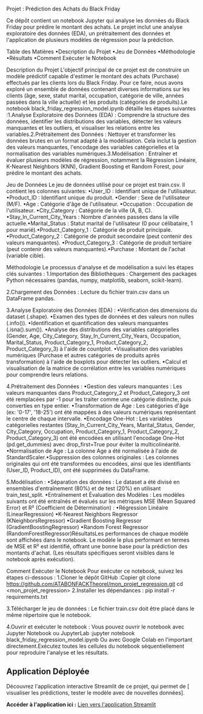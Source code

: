 Projet : Prédiction des Achats du Black Friday

Ce dépôt contient un notebook Jupyter qui analyse les données du Black Friday pour prédire le montant des achats. Le projet inclut une analyse exploratoire des données (EDA), un prétraitement des données et l'application de plusieurs modèles de régression pour la prédiction.

Table des Matières
•Description du Projet
•Jeu de Données
•Méthodologie
•Résultats
•Comment Exécuter le Notebook

Description du Projet
L'objectif principal de ce projet est de construire un modèle prédictif capable d'estimer le montant des achats (Purchase) effectués par les clients lors du Black Friday. Pour ce faire, nous avons exploré un ensemble de données contenant diverses informations sur les clients (âge, sexe, statut marital, occupation, catégorie de ville, années passées dans la ville actuelle) et les produits (catégories de produits).Le notebook black_friday_regression_model.ipynb détaille les étapes suivantes :1.Analyse Exploratoire des Données (EDA) : Comprendre la structure des données, identifier les distributions des variables, détecter les valeurs manquantes et les outliers, et visualiser les relations entre les variables.2.Prétraitement des Données : Nettoyer et transformer les données brutes en un format adapté à la modélisation. Cela inclut la gestion des valeurs manquantes, l'encodage des variables catégorielles et la normalisation des variables numériques.3.Modélisation : Entraîner et évaluer plusieurs modèles de régression, notamment la Régression Linéaire, K-Nearest Neighbors (KNN), Gradient Boosting et Random Forest, pour prédire le montant des achats.

Jeu de Données
Le jeu de données utilisé pour ce projet est train.csv. Il contient les colonnes suivantes:
•User_ID : Identifiant unique de l'utilisateur.
•Product_ID : Identifiant unique du produit.
•Gender : Sexe de l'utilisateur (M/F).
•Age : Catégorie d'âge de l'utilisateur.
•Occupation : Occupation de l'utilisateur.
•City_Category : Catégorie de la ville (A, B, C).
•Stay_In_Current_City_Years : Nombre d'années passées dans la ville actuelle.•Marital_Status : Statut marital de l'utilisateur (0 pour célibataire, 1 pour marié).•Product_Category_1 : Catégorie de produit principale.
•Product_Category_2 : Catégorie de produit secondaire (peut contenir des valeurs manquantes).
•Product_Category_3 : Catégorie de produit tertiaire (peut contenir des valeurs manquantes).•Purchase : Montant de l'achat (variable cible).

Méthodologie
Le processus d'analyse et de modélisation a suivi les étapes clés suivantes :
1.Importation des Bibliothèques : Chargement des packages Python nécessaires (pandas, numpy, matplotlib, seaborn, scikit-learn).

2.Chargement des Données : Lecture du fichier train.csv dans un DataFrame pandas.

3.Analyse Exploratoire des Données (EDA) :
•Vérification des dimensions du dataset (.shape).
•Examen des types de données et des valeurs non nulles (.info()).
•Identification et quantification des valeurs manquantes (.isna().sum()).
•Analyse des distributions des variables catégorielles (Gender, Age, City_Category, Stay_In_Current_City_Years, Occupation, Marital_Status, Product_Category_1, Product_Category_2, Product_Category_3) à l'aide de countplot.
•Visualisation des variables numériques (Purchase et autres catégories de produits après transformation) à l'aide de boxplots pour détecter les outliers.
•Calcul et visualisation de la matrice de corrélation entre les variables numériques pour comprendre leurs relations.

4.Prétraitement des Données :
•Gestion des valeurs manquantes : Les valeurs manquantes dans Product_Category_2 et Product_Category_3 ont été remplacées par -1 pour les traiter comme une catégorie distincte, puis converties en type entier.
•Transformation de Age : Les catégories d'âge (ex: '0-17', '18-25') ont été mappées à des valeurs numériques représentant le centre de chaque intervalle.
•Encodage One-Hot : Les variables catégorielles restantes (Stay_In_Current_City_Years, Marital_Status, Gender, City_Category, Occupation, Product_Category_1, Product_Category_2, Product_Category_3) ont été encodées en utilisant l'encodage One-Hot (pd.get_dummies) avec drop_first=True pour éviter la multicolinéarité.
•Normalisation de Age : La colonne Age a été normalisée à l'aide de StandardScaler.•Suppression des colonnes originales : Les colonnes originales qui ont été transformées ou encodées, ainsi que les identifiants (User_ID, Product_ID), ont été supprimées du DataFrame.

5.Modélisation :
•Séparation des données : Le dataset a été divisé en ensembles d'entraînement (80%) et de test (20%) en utilisant train_test_split.
•Entraînement et Évaluation des Modèles : Les modèles suivants ont été entraînés et évalués sur les métriques MSE (Mean Squared Error) et R² (Coefficient de Détermination) :
•Régression Linéaire (LinearRegression)
•K-Nearest Neighbors Regressor (KNeighborsRegressor)
•Gradient Boosting Regressor (GradientBoostingRegressor)
•Random Forest Regressor (RandomForestRegressor)RésultatsLes performances de chaque modèle sont affichées dans le notebook. Le modèle le plus performant en termes de MSE et R² est identifié, offrant une bonne base pour la prédiction des montants d'achat. (Les résultats spécifiques seront visibles dans le notebook après exécution).

Comment Exécuter le Notebook
Pour exécuter ce notebook, suivez les étapes ci-dessous :
1.Cloner le dépôt GitHub :Copier git clone <https://github.com/ATABONFACKTheorel/mon_projet_regression.git>
cd <mon_projet_regression>
2.Installer les dépendances :
pip install -r requirements.txt

3.Télécharger le jeu de données :
Le fichier train.csv doit être placé dans le même répertoire que le notebook.

4.Ouvrir et exécuter le notebook :
Vous pouvez ouvrir le notebook avec Jupyter Notebook ou JupyterLab :jupyter notebook black_friday_regression_model.ipynb Ou avec Google Colab en l'important directement.Exécutez toutes les cellules du notebook séquentiellement pour reproduire l'analyse et les résultats.

## Application Déployée

Découvrez l'application interactive Streamlit de ce projet, qui permet de [ visualiser les prédictions, tester le modèle avec de nouvelles données].

**Accéder à l'application ici :** [Lien vers l'application Streamlit](https://monprojetregression-meghkousv9ahe5qsbeipgt.streamlit.app/)
